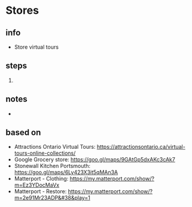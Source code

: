 # Stores  

## info  
* Store virtual tours 

## steps  
1. 

## notes  
*  

## based on  
*  Attractions Ontario Virtual Tours:  https://attractionsontario.ca/virtual-tours-online-collections/
*  Google Grocery store: https://goo.gl/maps/9GAtGp5dxAKc3cAk7
*  Stonewall Kitchen Portsmouth: https://goo.gl/maps/6Ly423X3it5qMAn3A
*  Matterport - Clothing: https://my.matterport.com/show/?m=Ez3YDocMaVx
*  Matterport - Restore:  https://my.matterport.com/show/?m=2e91Mr23ADP&#38&play=1

